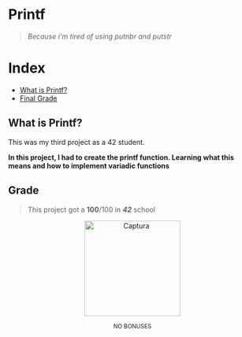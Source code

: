 # Printf

>_Because i'm tired of using putnbr and putstr_
>
>
# Index
* [What is Printf?](#what-is-printf)
* [Final Grade](#grade)

## What is Printf?
This was my third project as a 42 student.

**In this project, I had to create the printf function. Learning what this means and how to implement variadic functions**
## Grade
> This project got a **100**/100 in **_42_** school

<p align="center">
<img width="194" alt="Captura" src="https://github.com/shoganaix/42PushSwap/assets/123943292/a706aec1-2095-45b3-b583-19fbcaf614c9">
</p>

<p align="center">
<sub>NO BONUSES</sub>
</p>
